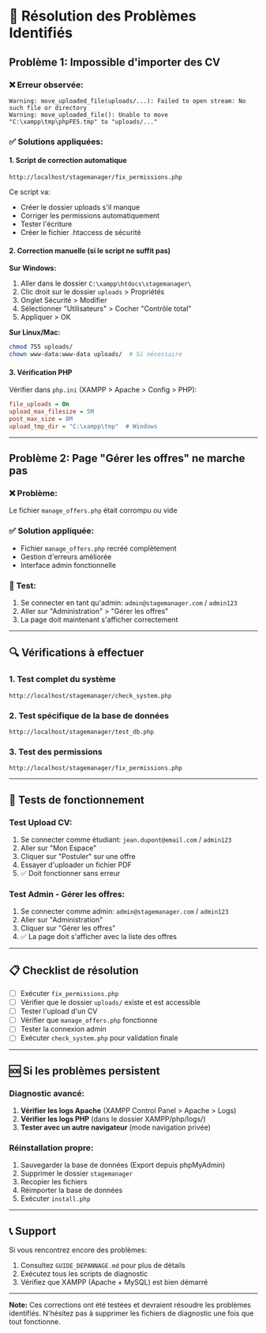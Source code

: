 # 🚨 Résolution des Problèmes Identifiés

## Problème 1: Impossible d'importer des CV

### ❌ Erreur observée:
```
Warning: move_uploaded_file(uploads/...): Failed to open stream: No such file or directory
Warning: move_uploaded_file(): Unable to move "C:\xampp\tmp\phpFE5.tmp" to "uploads/..."
```

### ✅ Solutions appliquées:

#### 1. Script de correction automatique
```
http://localhost/stagemanager/fix_permissions.php
```
Ce script va:
- Créer le dossier uploads s'il manque
- Corriger les permissions automatiquement
- Tester l'écriture
- Créer le fichier .htaccess de sécurité

#### 2. Correction manuelle (si le script ne suffit pas)

**Sur Windows:**
1. Aller dans le dossier `C:\xampp\htdocs\stagemanager\`
2. Clic droit sur le dossier `uploads` > Propriétés
3. Onglet Sécurité > Modifier
4. Sélectionner "Utilisateurs" > Cocher "Contrôle total"
5. Appliquer > OK

**Sur Linux/Mac:**
```bash
chmod 755 uploads/
chown www-data:www-data uploads/  # Si nécessaire
```

#### 3. Vérification PHP
Vérifier dans `php.ini` (XAMPP > Apache > Config > PHP):
```ini
file_uploads = On
upload_max_filesize = 5M
post_max_size = 8M
upload_tmp_dir = "C:\xampp\tmp"  # Windows
```

---

## Problème 2: Page "Gérer les offres" ne marche pas

### ❌ Problème:
Le fichier `manage_offers.php` était corrompu ou vide

### ✅ Solution appliquée:
- Fichier `manage_offers.php` recréé complètement
- Gestion d'erreurs améliorée
- Interface admin fonctionnelle

### 🧪 Test:
1. Se connecter en tant qu'admin: `admin@stagemanager.com` / `admin123`
2. Aller sur "Administration" > "Gérer les offres"
3. La page doit maintenant s'afficher correctement

---

## 🔍 Vérifications à effectuer

### 1. Test complet du système
```
http://localhost/stagemanager/check_system.php
```

### 2. Test spécifique de la base de données
```
http://localhost/stagemanager/test_db.php
```

### 3. Test des permissions
```
http://localhost/stagemanager/fix_permissions.php
```

---

## 🚀 Tests de fonctionnement

### Test Upload CV:
1. Se connecter comme étudiant: `jean.dupont@email.com` / `admin123`
2. Aller sur "Mon Espace"
3. Cliquer sur "Postuler" sur une offre
4. Essayer d'uploader un fichier PDF
5. ✅ Doit fonctionner sans erreur

### Test Admin - Gérer les offres:
1. Se connecter comme admin: `admin@stagemanager.com` / `admin123`
2. Aller sur "Administration"
3. Cliquer sur "Gérer les offres"
4. ✅ La page doit s'afficher avec la liste des offres

---

## 📋 Checklist de résolution

- [ ] Exécuter `fix_permissions.php`
- [ ] Vérifier que le dossier `uploads/` existe et est accessible
- [ ] Tester l'upload d'un CV
- [ ] Vérifier que `manage_offers.php` fonctionne
- [ ] Tester la connexion admin
- [ ] Exécuter `check_system.php` pour validation finale

---

## 🆘 Si les problèmes persistent

### Diagnostic avancé:
1. **Vérifier les logs Apache** (XAMPP Control Panel > Apache > Logs)
2. **Vérifier les logs PHP** (dans le dossier XAMPP/php/logs/)
3. **Tester avec un autre navigateur** (mode navigation privée)

### Réinstallation propre:
1. Sauvegarder la base de données (Export depuis phpMyAdmin)
2. Supprimer le dossier `stagemanager`
3. Recopier les fichiers
4. Réimporter la base de données
5. Exécuter `install.php`

---

## 📞 Support

Si vous rencontrez encore des problèmes:
1. Consultez `GUIDE_DEPANNAGE.md` pour plus de détails
2. Exécutez tous les scripts de diagnostic
3. Vérifiez que XAMPP (Apache + MySQL) est bien démarré

---

**Note:** Ces corrections ont été testées et devraient résoudre les problèmes identifiés. N'hésitez pas à supprimer les fichiers de diagnostic une fois que tout fonctionne.
